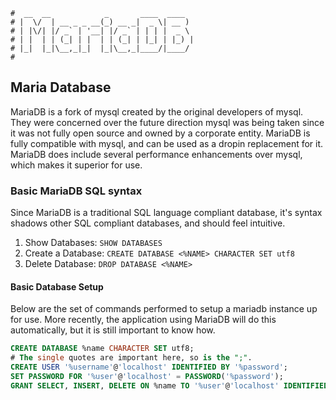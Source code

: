 ```text
#  __  __            _       ____  ____
# |  \/  | __ _ _ __(_) __ _|  _ \| __ )
# | |\/| |/ _` | '__| |/ _` | | | |  _ \
# | |  | | (_| | |  | | (_| | |_| | |_) |
# |_|  |_|\__,_|_|  |_|\__,_|____/|____/
#
```

Maria Database
---------------

MariaDB is a fork of mysql created by the original developers of mysql. They were concerned over the future
direction mysql was being taken since it was not fully open source and owned by a corporate entity. MariaDB is
fully compatible with mysql, and can be used as a dropin replacement for it. MariaDB does include several
performance enhancements over mysql, which makes it superior for use.

### Basic MariaDB SQL syntax

Since MariaDB is a traditional SQL language compliant database, it's syntax shadows other SQL compliant
databases, and should feel intuitive.

1. Show Databases: `SHOW DATABASES`
2. Create a Database: `CREATE DATABASE <%NAME> CHARACTER SET utf8`
3. Delete Database: `DROP DATABASE <%NAME>`

#### Basic Database Setup

Below are the set of commands performed to setup a mariadb instance up for use. More recently, the application
using MariaDB will do this automatically, but it is still important to know how. 

```SQL
CREATE DATABASE %name CHARACTER SET utf8;
# The single quotes are important here, so is the ";".
CREATE USER '%username'@'localhost' IDENTIFIED BY '%password';
SET PASSWORD FOR '%user'@'localhost' = PASSWORD('%password');
GRANT SELECT, INSERT, DELETE ON %name TO '%user'@'localhost' IDENTIFIED BY '%password';
```

